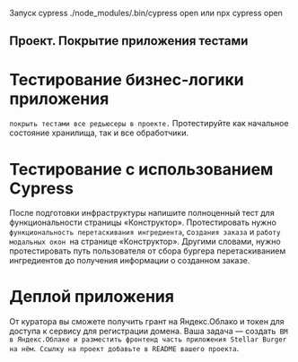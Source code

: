 Запуск cypress
./node_modules/.bin/cypress open
или npx cypress open

## Проект. Покрытие приложения тестами

# Тестирование бизнес-логики приложения

`покрыть тестами все редьюсеры в проекте.`
Протестируйте как начальное состояние хранилища, так и все обработчики.

# Тестирование с использованием Cypress

После подготовки инфраструктуры напишите полноценный тест для функциональности страницы «Конструктор».
Протестировать нужно `функциональность перетаскивания ингредиента`, с`оздания заказа` и `работу модальных окон `на странице «Конструктор». Другими словами, нужно протестировать путь пользователя от сбора бургера перетаскиванием ингредиентов до получения информации о созданном заказе.

# Деплой приложения

От куратора вы сможете получить грант на Яндекс.Облако и токен для доступа к сервису для регистрации домена. Ваша задача — создать` ВМ в Яндекс.Облаке и разместить фронтенд часть приложения Stellar Burger на нём`.` Ссылку на проект добавьте в README вашего проекта`.
